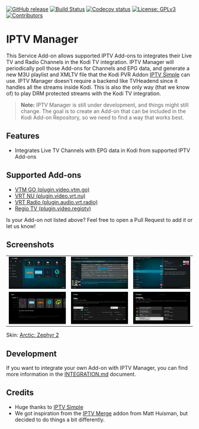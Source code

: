 [![GitHub release](https://img.shields.io/github/release/add-ons/service.iptv.manager.svg?include_prereleases)](https://github.com/add-ons/service.iptv.manager/releases)
[![Build Status](https://img.shields.io/github/workflow/status/add-ons/service.iptv.manager/CI/master)](https://github.com/add-ons/service.iptv.manager/actions?query=branch%3Amaster)
[![Codecov status](https://img.shields.io/codecov/c/github/add-ons/service.iptv.manager/master)](https://codecov.io/gh/add-ons/service.iptv.manager/branch/master)
[![License: GPLv3](https://img.shields.io/badge/License-GPLv3-yellow.svg)](https://opensource.org/licenses/GPL-3.0)
[![Contributors](https://img.shields.io/github/contributors/add-ons/service.iptv.manager.svg)](https://github.com/add-ons/service.iptv.manager/graphs/contributors)

# IPTV Manager
This Service Add-on allows supported IPTV Add-ons to integrates their Live TV and Radio Channels in the Kodi TV integration.
IPTV Manager will periodically poll those Add-ons for Channels and EPG data, and generate a new M3U playlist and
XMLTV file that the Kodi PVR Addon [IPTV Simple](https://github.com/kodi-pvr/pvr.iptvsimple) can use. IPTV Manager
doesn't require a backend like TVHeadend since it handles all the streams inside Kodi. This is also the only way 
(that we know of) to play DRM protected streams with the Kodi TV integration.

> **Note:** IPTV Manager is still under development, and things might still change. The goal is to create an Add-on that
> can be included in the Kodi Add-on Repository, so we need to find a way that works best.

## Features
* Integrates Live TV Channels with EPG data in Kodi from supported IPTV Add-ons

## Supported Add-ons
* [VTM GO (plugin.video.vtm.go)](https://github.com/add-ons/plugin.video.vtm.go/)
* [VRT NU (plugin.video.vrt.nu)](https://github.com/add-ons/plugin.video.vrt.nu/)
* [VRT Radio (plugin.audio.vrt.radio)](https://github.com/add-ons/plugin.audio.vrt.radio/)
* [Regio TV (plugin.video.regiotv)](https://github.com/add-ons/plugin.video.regiotv/)

Is your Add-on not listed above? Feel free to open a Pull Request to add it or let us know!

## Screenshots
<table>
  <tr>
    <td><img src="resources/screenshot01.jpg" width=270></td>
    <td><img src="resources/screenshot02.jpg" width=270></td>
    <td><img src="resources/screenshot03.jpg" width=270></td>
  </tr>
  <tr>
    <td><img src="resources/screenshot04.png" width=270></td>
    <td><img src="resources/screenshot05.png" width=270></td>
    <td><img src="resources/screenshot06.png" width=270></td>
  </tr>
</table>

Skin: [Arctic: Zephyr 2](https://forum.kodi.tv/showthread.php?tid=339791)

## Development
If you want to integrate your own Add-on with IPTV Manager, you can find more information in the 
[INTEGRATION.md](INTEGRATION.md) document.

## Credits
* Huge thanks to [IPTV Simple](https://github.com/kodi-pvr/pvr.iptvsimple)
* We got inspiration from the [IPTV Merge](https://www.matthuisman.nz/2019/02/iptv-merge-kodi-add-on.html) addon from
  Matt Huisman, but decided to do things a bit differently.
